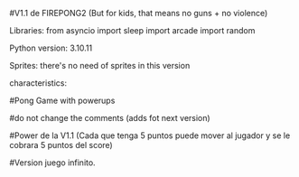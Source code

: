 #V1.1 de FIREPONG2 (But for kids, that means no guns + no violence)

Libraries:
from asyncio import sleep
import arcade
import random

Python version:
3.10.11

Sprites:
there's no need of sprites in this version 



characteristics: 

#Pong  Game with powerups

#do not change the comments (adds fot next version)

#Power de la V1.1 (Cada que tenga 5 puntos puede mover al jugador y se le cobrara 5 puntos del score)

#Version juego infinito.

